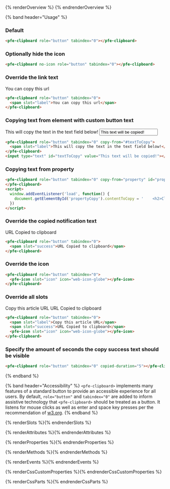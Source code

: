 {% renderOverview %}
  <pfe-clipboard role="button" tabindex="0"></pfe-clipboard>
{% endrenderOverview %}

{% band header="Usage" %}
  ### Default
  <pfe-clipboard role="button" tabindex="0"></pfe-clipboard>
  ```html
  <pfe-clipboard role="button" tabindex="0"></pfe-clipboard>
  ```

  ### Optionally hide the icon
  <pfe-clipboard no-icon role="button" tabindex="0"></pfe-clipboard>
  ```html
  <pfe-clipboard no-icon role="button" tabindex="0"></pfe-clipboard>
  ```

  ### Override the link text
  <pfe-clipboard role="button" tabindex="0">
    <span slot="label">You can copy this url</span>
  </pfe-clipboard>

  ```html
  <pfe-clipboard role="button" tabindex="0">
    <span slot="label">You can copy this url</span>
  </pfe-clipboard>
  ```

  ### Copying text from element with custom button text
  <pfe-clipboard role="button" tabindex="0" copy-from="#textToCopy">
    <span slot="label">This will copy the text in the text field below!</span>
  </pfe-clipboard>
  <input type="text" id="textToCopy" value="This text will be copied!"></input>

  ```html
  <pfe-clipboard role="button" tabindex="0" copy-from="#textToCopy">
    <span slot="label">This will copy the text in the text field below!</span>
  </pfe-clipboard>
  <input type="text" id="textToCopy" value="This text will be copied!"></input>
  ```

  ### Copying text from property
  <pfe-clipboard role="button" tabindex="0" copy-from="property" id="propertyCopy">
  </pfe-clipboard>
  <script>
    window.addEventListener('load', function() {
      document.getElementById('propertyCopy').contentToCopy = '    <h2>Clipboard: with custom text & copying text from element</h2>\n    <pfe-clipboard role="button" tabindex="0" copy-from="#textToCopy">\n      <span slot="label">This will copy the text in the text field below!</span>\n      <span slot="success">Making some copies!</span>\n    </pfe-clipboard>\n    <input type="text" id="textToCopy" value="This text will be copied!!11"></input>';
    })
  </script>

  ```html
  <pfe-clipboard role="button" tabindex="0" copy-from="property" id="propertyCopy">
  </pfe-clipboard>
  <script>
    window.addEventListener('load', function() {
      document.getElementById('propertyCopy').contentToCopy = '    <h2>Clipboard: with custom text & copying text from element</h2>\n    <pfe-clipboard role="button" tabindex="0" copy-from="#textToCopy">\n      <span slot="label">This will copy the text in the text field below!</span>\n      <span slot="success">Making some copies!</span>\n    </pfe-clipboard>\n    <input type="text" id="textToCopy" value="This text will be copied!!11"></input>';
    })
  </script>
  ```

  ### Override the copied notification text
  <pfe-clipboard role="button" tabindex="0">
    <span slot="success">URL Copied to clipboard</span>
  </pfe-clipboard>

  ```html
  <pfe-clipboard role="button" tabindex="0">
    <span slot="success">URL Copied to clipboard</span>
  </pfe-clipboard>
  ```

  ### Override the icon
  <pfe-clipboard role="button" tabindex="0">
    <pfe-icon slot="icon" icon="web-icon-globe"></pfe-icon>
  </pfe-clipboard>

  ```html
  <pfe-clipboard role="button" tabindex="0">
    <pfe-icon slot="icon" icon="web-icon-globe"></pfe-icon>
  </pfe-clipboard>
  ```

  ### Override all slots
  <pfe-clipboard role="button" tabindex="0">
    <span slot="label">Copy this article URL</span>
    <span slot="success">URL Copied to clipboard</span>
    <pfe-icon slot="icon" icon="web-icon-globe"></pfe-icon>
  </pfe-clipboard>

  ```html
  <pfe-clipboard role="button" tabindex="0">
    <span slot="label">Copy this article URL</span>
    <span slot="success">URL Copied to clipboard</span>
    <pfe-icon slot="icon" icon="web-icon-globe"></pfe-icon>
  </pfe-clipboard>
  ```

  ### Specify the amount of seconds the copy success text should be visible
  <pfe-clipboard role="button" tabindex="0" copied-duration="5"></pfe-clipboard>

  ```html
  <pfe-clipboard role="button" tabindex="0" copied-duration="5"></pfe-clipboard>
  ```
{% endband %}

{% band header="Accessibility" %}
  `<pfe-clipboard>` implements many features of a standard button to provide an accessible
  experience for all users. By default, `role="button"` and `tabindex="0"` are added to
  inform assistive technology that `<pfe-clipboard>` should be treated as a button.  It listens for
  mouse clicks as well as enter and space key presses per the recommendation of
  [w3.org](https://www.w3.org/TR/wai-aria-practices-1.1/examples/button/button.html).
{% endband %}

{% renderSlots %}{% endrenderSlots %}

{% renderAttributes %}{% endrenderAttributes %}

{% renderProperties %}{% endrenderProperties %}

{% renderMethods %}{% endrenderMethods %}

{% renderEvents %}{% endrenderEvents %}

{% renderCssCustomProperties %}{% endrenderCssCustomProperties %}

{% renderCssParts %}{% endrenderCssParts %}
